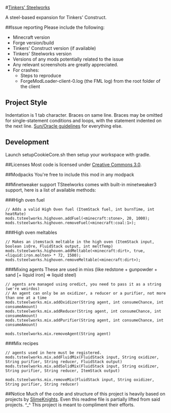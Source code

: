 #[Tinkers' Steelworks](http://www.minecraftforum.net/topic/2227330-)

A steel-based expansion for Tinkers' Construct.

##Issue reporting
Please include the following:

* Minecraft version
* Forge version/build
* Tinkers' Construct version (if available)
* Tinkers' Steelworks version
* Versions of any mods potentially related to the issue 
* Any relevant screenshots are greatly appreciated.
* For crashes:
    * Steps to reproduce
    * ForgeModLoader-client-0.log (the FML log) from the root folder of the client

## Project Style
Indentation is 1 tab character. Braces on same line. Braces may be omitted for single-statement conditions and loops, with the statement indented on the next line. [Sun/Oracle guidelines](http://www.oracle.com/technetwork/java/javase/documentation/codeconvtoc-136057.html) for everything else.

## Development
Launch setupCookieCore.sh then setup your workspace with gradle.

##Licenses
Most code is licensed under [Creative Commons 3.0](http://creativecommons.org/licenses/by/3.0/).

##Modpacks
You're free to include this mod in any modpack

##Minetweaker support
TSteelworks comes with built-in minetweaker3 support, here is a list of available methods:

###High oven fuel
```zenscript
// Adds a valid High Oven fuel (ItemStack fuel, int burnTime, int heatRate)
mods.tsteelworks.highoven.addFuel(<minecraft:stone>, 20, 1000);
mods.tsteelworks.highoven.removeFuel(<minecraft:coal:1>);
```
###High oven meltables
```zenscript
// Makes an itemstack meltable in the high oven (ItemStack input, boolean isOre, FluidStack output, int meltTemp)
mods.tsteelworks.highoven.addMeltable(<minecraft:dirt>, true, <liquid:iron.molten> * 72, 1500);
mods.tsteelworks.highoven.removeMeltable(<minecraft:dirt>);
```
###Mixing agents
These are used in mixs (like redstone + gunpowder + sand [+ liquid iron] => liquid steel)
```zenscript
// agents are managed using oredict, you need to pass it as a string (we're weirdos)
// An agent can only be an oxidizer, a reducer or a purifier, not more than one at a time
mods.tsteelworks.mix.addOxidizer(String agent, int consumeChance, int consumeAmount)
mods.tsteelworks.mix.addReducer(String agent, int consumeChance, int consumeAmount)
mods.tsteelworks.mix.addPurifier(String agent, int consumeChance, int consumeAmount)

mods.tsteelworks.mix.removeAgent(String agent)
```
###Mix recipes
```zenscript
// agents used in here must be registered.
mods.tsteelworks.mix.addFluidMix(FluidStack input, String oxidizer, String purifier, String reducer, FluidStack output)
mods.tsteelworks.mix.addSolidMix(FluidStack input, String oxidizer, String purifier, String reducer, ItemStack output)

mods.tsteelworks.mix.removeMix(FluidStack input, String oxidizer, String purifier, String reducer)
```

##Notice
Much of the code and structure of this project is heavily based on projects by [SlimeKnights](https://github.com/SlimeKnights).
Even this readme file is partially lifted from said projects.  ^_^
This project is meant to compliment their efforts.